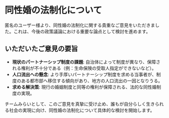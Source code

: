 # 同性婚の法制化について

匿名のユーザー様より、同性婚の法制化に関する貴重なご意見をいただきました。これは、今後の政策議論における重要な論点として検討を進めます。

## いただいたご意見の要旨

*   **現状のパートナーシップ制度の課題**: 自治体によって制度が異なり、保障される権利が不十分である（例：生命保険の受取人指定ができないなど）。
*   **人口流出への懸念**: より手厚いパートナーシップ制度を求める当事者が、制度のある都市部へ移住する傾向があり、地方の人口流出の一因となりうる。
*   **求める解決策**: 現行の婚姻制度と同等の権利が保障される、法的な同性婚制度の実現。

チームみらいとして、このご意見を真摯に受け止め、誰もが自分らしく生きられる社会の実現に向け、同性婚の法制化について具体的な検討を開始します。
